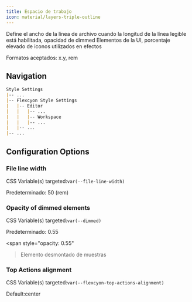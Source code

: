 ```yaml
---
title: Espacio de trabajo
icon: material/layers-triple-outline
---
```


Define el ancho de la línea de archivo cuando la longitud de la línea legible está habilitada, opacidad de dimmed
Elementos de la UI, porcentaje elevado de iconos utilizados en efectos

Formatos aceptados: x.y, rem

## Navigation

```md
Style Settings
|-- ...
|-- Flexcyon Style Settings
|   |-- Editor
|   |   |-- ...
|   |   |-- Workspace
|   |   |-- ...
|   |-- ...
|-- ...
```

## Configuration Options

### File line width

CSS Variable(s) targeted:`var(--file-line-width)`

Predeterminado: 50 (rem)

### Opacity of dimmed elements

CSS Variable(s) targeted:`var(--dimmed)`

Predeterminado: 0.55

<span style="opacity: 0.55"
>Elemento desmontado de muestras</span>

### Top Actions alignment

CSS Variable(s) targeted:`var(--flexcyon-top-actions-alignment)`

Default:center

